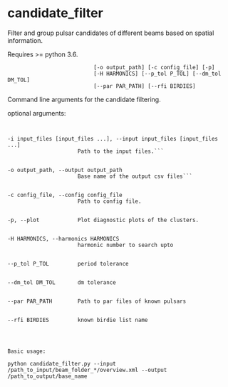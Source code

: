 # candidate_filter
Filter and group pulsar candidates of different beams based on spatial information.

Requires >= python 3.6.



```      usage: candidate_filter.py [-h] [-i input_files [input_files ...]]
                           [-o output_path] [-c config_file] [-p]
                           [-H HARMONICS] [--p_tol P_TOL] [--dm_tol DM_TOL]
                           [--par PAR_PATH] [--rfi BIRDIES]
```

Command line arguments for the candidate filtering.



optional arguments:
  ```-h, --help            show this help message and exit
  
  
  -i input_files [input_files ...], --input input_files [input_files ...]
                        Path to the input files.```
                        
                        
  -o output_path, --output output_path
                        Base name of the output csv files```
                        
                        
  -c config_file, --config config_file
                        Path to config file.
                        
                        
  -p, --plot            Plot diagnostic plots of the clusters.
  
  
  -H HARMONICS, --harmonics HARMONICS
                        harmonic number to search upto
                        
                        
  --p_tol P_TOL         period tolerance
  
  
  --dm_tol DM_TOL       dm tolerance
  
  
  --par PAR_PATH        Path to par files of known pulsars
  
  
  --rfi BIRDIES         known birdie list name




Basic usage:

python candidate_filter.py --input /path_to_input/beam_folder_*/overview.xml --output /path_to_output/base_name 
